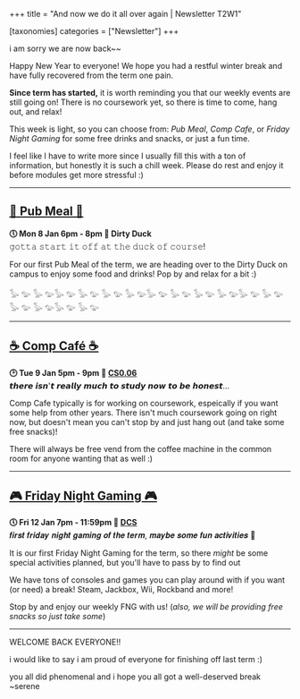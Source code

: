 +++
title = "And now we do it all over again  | Newsletter T2W1"

[taxonomies]
categories = ["Newsletter"]
+++

i am sorry we are now back~~

<!-- more -->

Happy New Year to everyone! We hope you had a restful winter break and have fully recovered from the term one pain.

**Since term has started,** it is worth reminding you that our weekly events are still going on! There is no coursework yet, so there is time to come, hang out, and relax!

This week is light, so you can choose from: *Pub Meal*, *Comp Cafe*, or *Friday Night Gaming* for some free drinks and snacks, or just a fun time.

I feel like I have to write more since I usually fill this with a ton of information, but honestly it is such a chill week. Please do rest and enjoy it before modules get more stressful :)

***

## **[🍔 Pub Meal 🍔](https://uwcs.co.uk/events/t2/w1/pub/)**
**🕔 Mon 8 Jan 6pm - 8pm  📍 Dirty Duck**  
𝚐𝚘𝚝𝚝𝚊 𝚜𝚝𝚊𝚛𝚝 𝚒𝚝 𝚘𝚏𝚏 𝚊𝚝 𝚝𝚑𝚎 𝚍𝚞𝚌𝚔 𝚘𝚏 𝚌𝚘𝚞𝚛𝚜𝚎!

For our first Pub Meal of the term, we are heading over to the Dirty Duck on campus to enjoy some food and drinks! Pop by and relax for a bit :)

𓅭 𓅰 𓅭 𓅰𓅭 𓅰 𓅭 𓅰 𓅭 𓅰 𓅭 𓅰𓅭 𓅰 𓅭 𓅰 𓅭 𓅰 𓅭 𓅰𓅭 𓅰 𓅭 𓅰 𓅭 𓅰 𓅭 𓅰𓅭 𓅰 𓅭 𓅰 

***

## **[☕ Comp Café ☕](https://uwcs.co.uk/events/t2/w1/compcafe/)**
**🕑 Tue 9 Jan 5pm - 9pm  📍 [CS0.06](https://campus.warwick.ac.uk//search/623c888a421e6f5928c0d038)**  
𝙩𝙝𝙚𝙧𝙚 𝙞𝙨𝙣'𝙩 𝙧𝙚𝙖𝙡𝙡𝙮 𝙢𝙪𝙘𝙝 𝙩𝙤 𝙨𝙩𝙪𝙙𝙮 𝙣𝙤𝙬 𝙩𝙤 𝙗𝙚 𝙝𝙤𝙣𝙚𝙨𝙩...

Comp Cafe typically is for working on coursework, espeically if you want some help from other years. There isn't much coursework going on right now, but doesn't mean you can't stop by and just hang out (and take some free snacks)!

There will always be free vend from the coffee machine in the common room for anyone wanting that as well :)
***

## **[🎮 Friday Night Gaming 🎮](https://uwcs.co.uk/events/t2/w1/fng/)**
**🕔 Fri 12 Jan 7pm - 11:59pm  📍 [DCS](https://campus.warwick.ac.uk/search/623c8858421e6f5928c0c78f)**  
𝒇𝒊𝒓𝒔𝒕 𝒇𝒓𝒊𝒅𝒂𝒚 𝒏𝒊𝒈𝒉𝒕 𝒈𝒂𝒎𝒊𝒏𝒈 𝒐𝒇 𝒕𝒉𝒆 𝒕𝒆𝒓𝒎, 𝒎𝒂𝒚𝒃𝒆 𝒔𝒐𝒎𝒆 𝒇𝒖𝒏 𝒂𝒄𝒕𝒊𝒗𝒊𝒕𝒊𝒆𝒔 👀

It is our first Friday Night Gaming for the term, so there *might* be some special activities planned, but you'll have to pass by to find out 

We have tons of consoles and games you can play around with if you want (or need) a break! Steam, Jackbox, Wii, Rockband and more!

Stop by and enjoy our weekly FNG with us! (*also, we will be providing free snacks so just take some*)
***

WELCOME BACK EVERYONE!!

i would like to say i am proud of everyone for finishing off last term :)

you all did phenomenal and i hope you all got a well-deserved break ~serene
